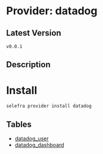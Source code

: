 # Provider: datadog

## Latest Version

```
v0.0.1
```

## Description

# Install

```
selefra provider install datadog
```

## Tables

- [datadog_user](datadog_user.md)
- [datadog_dashboard](datadog_dashboard.md)
